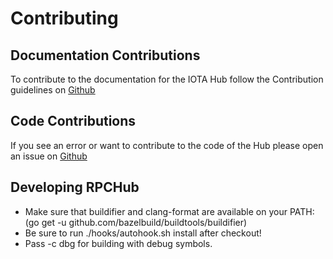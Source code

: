 # Contributing

## Documentation Contributions

To contribute to the documentation for the IOTA Hub follow the Contribution guidelines on [Github](https://github.com/iotaledger/documentation/blob/master/CONTRIBUTING.md)


## Code Contributions
If you see an error or want to contribute to the code of the Hub please open an issue on [Github](https://github.com/iotaledger/rpchub/issues)

## Developing RPCHub
- Make sure that buildifier and clang-format are available on your PATH: (go get -u github.com/bazelbuild/buildtools/buildifier)
- Be sure to run ./hooks/autohook.sh install after checkout!
- Pass -c dbg for building with debug symbols.




